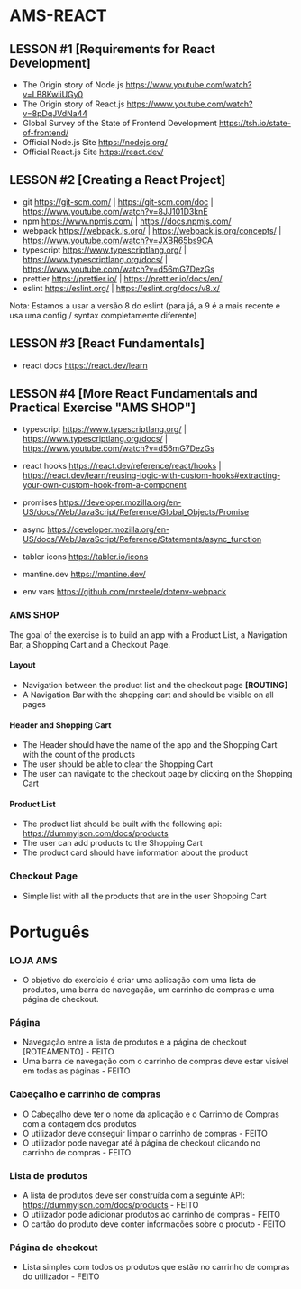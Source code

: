 # AMS-REACT

## LESSON #1 [Requirements for React Development]

- The Origin story of Node.js	https://www.youtube.com/watch?v=LB8KwiiUGy0
- The Origin story of React.js https://www.youtube.com/watch?v=8pDqJVdNa44
- Global Survey of the State of Frontend Development https://tsh.io/state-of-frontend/
- Official Node.js Site https://nodejs.org/
- Official React.js Site https://react.dev/

## LESSON #2 [Creating a React Project]

- git https://git-scm.com/ | https://git-scm.com/doc | https://www.youtube.com/watch?v=8JJ101D3knE
- npm https://www.npmjs.com/ | https://docs.npmjs.com/		
- webpack https://webpack.js.org/ |	https://webpack.js.org/concepts/ | https://www.youtube.com/watch?v=JXBR65bs9CA
- typescript https://www.typescriptlang.org/ |	https://www.typescriptlang.org/docs/ | https://www.youtube.com/watch?v=d56mG7DezGs
- prettier https://prettier.io/ | https://prettier.io/docs/en/		
- eslint https://eslint.org/ | https://eslint.org/docs/v8.x/

 Nota: Estamos a usar a versão 8 do eslint (para já, a 9 é a mais recente e usa uma config / syntax completamente diferente)

## LESSON #3 [React Fundamentals]

- react docs https://react.dev/learn

## LESSON #4 [More React Fundamentals and Practical Exercise "AMS SHOP"]

- typescript https://www.typescriptlang.org/ |	https://www.typescriptlang.org/docs/ | https://www.youtube.com/watch?v=d56mG7DezGs
- react hooks https://react.dev/reference/react/hooks | https://react.dev/learn/reusing-logic-with-custom-hooks#extracting-your-own-custom-hook-from-a-component
- promises https://developer.mozilla.org/en-US/docs/Web/JavaScript/Reference/Global_Objects/Promise
- async https://developer.mozilla.org/en-US/docs/Web/JavaScript/Reference/Statements/async_function

- tabler icons https://tabler.io/icons
- mantine.dev https://mantine.dev/

- env vars https://github.com/mrsteele/dotenv-webpack

### AMS SHOP

The goal of the exercise is to build an app with a Product List, a Navigation Bar, a Shopping Cart and a Checkout Page.

#### Layout
- Navigation between the product list and the checkout page **[ROUTING]**
- A Navigation Bar with the shopping cart and should be visible on all pages

#### Header and Shopping Cart
- The Header should have the name of the app and the Shopping Cart with the count of the products
- The user should be able to clear the Shopping Cart
- The user can navigate to the checkout page by clicking on the Shopping Cart

#### Product List
- The product list should be built with the following api: https://dummyjson.com/docs/products
- The user can add products to the Shopping Cart
- The product card should have information about the product


### Checkout Page
- Simple list with all the products that are in the user Shopping Cart

#  Português
###  LOJA AMS
- O objetivo do exercício é criar uma aplicação com uma lista de produtos, uma barra de navegação, um carrinho de compras e uma página de checkout.

### Página
- Navegação entre a lista de produtos e a página de checkout [ROTEAMENTO] - FEITO
- Uma barra de navegação com o carrinho de compras deve estar visível em todas as páginas - FEITO

### Cabeçalho e carrinho de compras
- O Cabeçalho deve ter o nome da aplicação e o Carrinho de Compras com a contagem dos produtos
- O utilizador deve conseguir limpar o carrinho de compras - FEITO
- O utilizador pode navegar até à página de checkout clicando no carrinho de compras - FEITO

### Lista de produtos
- A lista de produtos deve ser construída com a seguinte API: https://dummyjson.com/docs/products - FEITO
- O utilizador pode adicionar produtos ao carrinho de compras - FEITO
- O cartão do produto deve conter informações sobre o produto - FEITO

### Página de checkout
- Lista simples com todos os produtos que estão no carrinho de compras do utilizador - FEITO